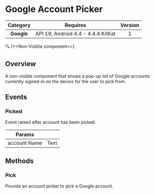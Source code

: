 # Google Account Picker

| Category | Requires | Version |
|:--------:|:-------:|:--------:|
|**Google**|<span class="chip chip-any">API 19, Android 4.4 - 4.4.4 KitKat</span>|<span class="chip chip-number">1</span>|

:mag: {>>Non-Visible component<<}

## Overview

A non-visible component that shows a pop-up list of Google accounts currently signed-in on the device for the user to pick from.

## Events

### Picked

Event raised after account has been picked.

<div class="block" ai2-block="event" not-rendered="true" value="%7B%22componentName%22:%20%22Google%20Account%20Picker%22,%20%22name%22:%20%22Picked%22,%20%22params%22:%20%5B%22account%20Name%22%5D%7D"></div>

| Params | []() |
|--------|------|
|account Name|<span class="chip chip-text">Text</span>|


## Methods

### Pick

Provide an account picker to pick a Google account.

<div class="block" ai2-block="method" not-rendered="true" value="%7B%22componentName%22:%20%22Google%20Account%20Picker%22,%20%22name%22:%20%22Pick%22,%20%22output%22:%20false,%20%22params%22:%20%5B%5D%7D"></div>
